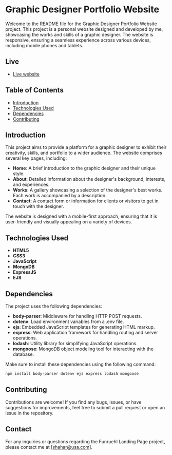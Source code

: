 # Graphic Designer Portfolio Website

Welcome to the README file for the Graphic Designer Portfolio Website project. This project is a personal website designed and developed by me, showcasing the works and skills of a graphic designer. The website is responsive, ensuring a seamless experience across various devices, including mobile phones and tablets.

## Live
- [Live website](https://dorshemesh.cyclic.cloud)

## Table of Contents

- [Introduction](#introduction)
- [Technologies Used](#technologies-used)
- [Dependencies](#dependencies)
- [Contributing](#contributing)

## Introduction

This project aims to provide a platform for a graphic designer to exhibit their creativity, skills, and portfolio to a wider audience. The website comprises several key pages, including:

- **Home**: A brief introduction to the graphic designer and their unique style.
- **About**: Detailed information about the designer's background, interests, and experiences.
- **Works**: A gallery showcasing a selection of the designer's best works. Each work is accompanied by a description.
- **Contact**: A contact form or information for clients or visitors to get in touch with the designer.

The website is designed with a mobile-first approach, ensuring that it is user-friendly and visually appealing on a variety of devices.

## Technologies Used

- **HTML5**
- **CSS3**
- **JavaScript**
- **MongoDB**
- **ExpressJS**
- **EJS**

## Dependencies

The project uses the following dependencies:

- **body-parser**: Middleware for handling HTTP POST requests.
- **dotenv**: Load environment variables from a .env file.
- **ejs**: Embedded JavaScript templates for generating HTML markup.
- **express**: Web application framework for handling routing and server operations.
- **lodash**: Utility library for simplifying JavaScript operations.
- **mongoose**: MongoDB object modeling tool for interacting with the database.

Make sure to install these dependencies using the following command:

```bash
npm install body-parser dotenv ejs express lodash mongoose
```

  
## Contributing
Contributions are welcome! If you find any bugs, issues, or have suggestions for improvements, feel free to submit a pull request or open an issue in the repository.

## Contact

For any inquiries or questions regarding the Funruehl Landing Page project, please contact me at [shahar@usa.com].
